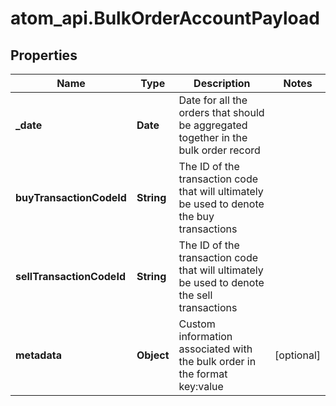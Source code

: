 # atom_api.BulkOrderAccountPayload

## Properties
Name | Type | Description | Notes
------------ | ------------- | ------------- | -------------
**_date** | **Date** | Date for all the orders that should be aggregated together in the bulk order record | 
**buyTransactionCodeId** | **String** | The ID of the transaction code that will ultimately be used to denote the buy transactions | 
**sellTransactionCodeId** | **String** | The ID of the transaction code that will ultimately be used to denote the sell transactions | 
**metadata** | **Object** | Custom information associated with the bulk order in the format key:value | [optional] 


